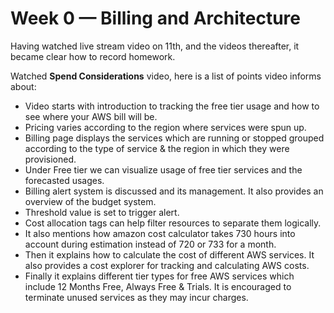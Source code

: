 # Week 0 — Billing and Architecture

Having watched live stream video on 11th, and the videos thereafter, it became clear how to record homework.

Watched **Spend Considerations** video, here is a list of points video informs about:

- Video starts with introduction to tracking the free tier usage and how to see where your AWS bill will be.
- Pricing varies according to the region where services were spun up.
- Billing page displays the services which are running or stopped grouped according to the type of service & the region in which they were provisioned.
- Under Free tier we can visualize usage of free tier services and the forecasted usages.
- Billing alert system is discussed and its management. It also provides an overview of the budget system.
- Threshold value is set to trigger alert.
- Cost allocation tags can help filter resources to separate them logically.
- It also mentions how amazon cost calculator takes 730 hours into account during estimation instead of 720 or 733 for a month.
- Then it explains how to calculate the cost of different AWS services. It also provides a cost explorer for tracking and calculating AWS costs.
- Finally it explains different tier types for free AWS services which include 12 Months Free, Always Free & Trials. It is encouraged to terminate unused services as they may incur charges.
